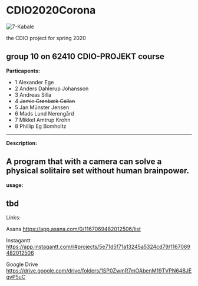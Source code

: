 # CDIO2020Corona

![7-Kabale](https://www.spilsolitaire.dk/uploads/thumbnails/solitaire_classic_big.jpg)

the CDIO project for spring 2020

group 10 on 62410 CDIO-PROJEKT course
------------------------------------------------------
**Particapents:**

* 1 Alexander Ege
* 2 Anders Dahlerup Johansson
* 3 Andreas Silla
* 4 ~~Jamie Grønbæk Callan~~
* 5 Jan Münster Jensen
* 6 Mads Lund Nerengård
* 7 Mikkel Amtrup Krohn
* 8 Phillip Eg Bomholtz
-------------------------------------------------------
**Description:**

A program that with a camera can solve a physical
solitaire set without human brainpower.
-------------------------------------------------------
**usage:**

tbd
-------------------------------------------------------


Links:

Asana
https://app.asana.com/0/1167069482012506/list

Instagantt
https://app.instagantt.com/r#projects/5e71d5f71a13245a5324cd79/1167069482012506

Google Drive
https://drive.google.com/drive/folders/1SP0ZwmR7mOAbenM19TVPN648JEgvP5uC

